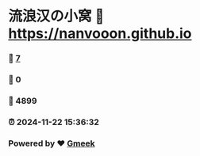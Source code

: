 # 流浪汉の小窝 :link: https://nanvooon.github.io 
### :page_facing_up: [7](https://nanvooon.github.io/tag.html) 
### :speech_balloon: 0 
### :hibiscus: 4899 
### :alarm_clock: 2024-11-22 15:36:32 
### Powered by :heart: [Gmeek](https://github.com/Meekdai/Gmeek)
